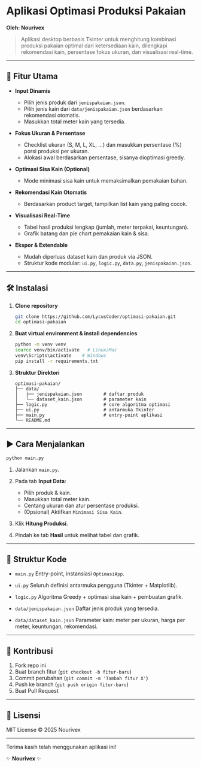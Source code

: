 # Aplikasi Optimasi Produksi Pakaian

**Oleh: Nourivex**

> Aplikasi desktop berbasis Tkinter untuk menghitung kombinasi produksi pakaian optimal dari ketersediaan kain, dilengkapi rekomendasi kain, persentase fokus ukuran, dan visualisasi real-time.

---

## 🚀 Fitur Utama

* **Input Dinamis**

  * Pilih jenis produk dari `jenispakaian.json`.
  * Pilih jenis kain dari `data/jenispakaian.json` berdasarkan rekomendasi otomatis.
  * Masukkan total meter kain yang tersedia.

* **Fokus Ukuran & Persentase**

  * Checklist ukuran (S, M, L, XL, ...) dan masukkan persentase (%) porsi produksi per ukuran.
  * Alokasi awal berdasarkan persentase, sisanya dioptimasi greedy.

* **Optimasi Sisa Kain (Optional)**

  * Mode minimasi sisa kain untuk memaksimalkan pemakaian bahan.

* **Rekomendasi Kain Otomatis**

  * Berdasarkan product target, tampilkan list kain yang paling cocok.

* **Visualisasi Real-Time**

  * Tabel hasil produksi lengkap (jumlah, meter terpakai, keuntungan).
  * Grafik batang dan pie chart pemakaian kain & sisa.

* **Ekspor & Extendable**

  * Mudah diperluas dataset kain dan produk via JSON.
  * Struktur kode modular: `ui.py`, `logic.py`, `data.py`, `jenispakaian.json`.

---

## 🛠️ Instalasi

1. **Clone repository**

   ```bash
   git clone https://github.com/LycusCoder/optimasi-pakaian.git
   cd optimasi-pakaian
   ```

2. **Buat virtual environment & install dependencies**

   ```bash
   python -m venv venv
   source venv/bin/activate   # Linux/Mac
   venv\Scripts\activate    # Windows
   pip install -r requirements.txt
   ```

3. **Struktur Direktori**

   ```text
   optimasi-pakaian/
   ├── data/
   │   ├── jenispakaian.json        # daftar produk
   │   └── dataset_kain.json        # parameter kain
   ├── logic.py                     # core algoritma optimasi
   ├── ui.py                        # antarmuka Tkinter
   ├── main.py                      # entry-point aplikasi
   └── README.md
   ```

---

## ▶️ Cara Menjalankan

```bash
python main.py
```

1. Jalankan `main.py`.
2. Pada tab **Input Data**:

   * Pilih produk & kain.
   * Masukkan total meter kain.
   * Centang ukuran dan atur persentase produksi.
   * (Opsional) Aktifkan `Minimasi Sisa Kain`.
3. Klik **Hitung Produksi**.
4. Pindah ke tab **Hasil** untuk melihat tabel dan grafik.

---

## 📂 Struktur Kode

* `main.py`
  Entry-point, instansiasi `OptimasiApp`.

* `ui.py`
  Seluruh definisi antarmuka pengguna (Tkinter + Matplotlib).

* `logic.py`
  Algoritma Greedy + optimasi sisa kain + pembuatan grafik.

* `data/jenispakaian.json`
  Daftar jenis produk yang tersedia.

* `data/dataset_kain.json`
  Parameter kain: meter per ukuran, harga per meter, keuntungan, rekomendasi.

---

## 🤝 Kontribusi

1. Fork repo ini
2. Buat branch fitur (`git checkout -b fitur-baru`)
3. Commit perubahan (`git commit -m 'Tambah fitur X'`)
4. Push ke branch (`git push origin fitur-baru`)
5. Buat Pull Request

---

## 📝 Lisensi

MIT License © 2025 Nourivex

---

Terima kasih telah menggunakan aplikasi ini!

✨ **Nourivex** ✨

